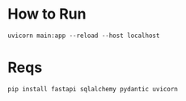 # How to Run

```
uvicorn main:app --reload --host localhost
```
# Reqs

```
pip install fastapi sqlalchemy pydantic uvicorn
```
